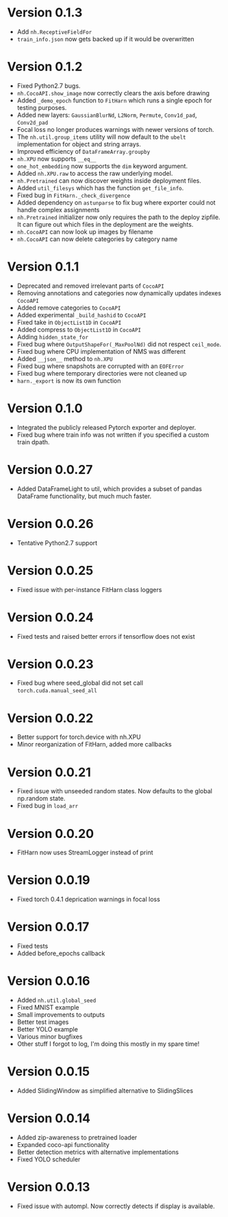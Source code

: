 Version 0.1.3
==============
* Add `nh.ReceptiveFieldFor`
* `train_info.json` now gets backed up if it would be overwritten


Version 0.1.2
==============
* Fixed Python2.7 bugs. 
* `nh.CocoAPI.show_image` now correctly clears the axis before drawing
* Added `_demo_epoch` function to `FitHarn` which runs a single epoch for testing purposes.
* Added new layers: `GaussianBlurNd`, `L2Norm`, `Permute`, `Conv1d_pad`, `Conv2d_pad`
* Focal loss no longer produces warnings with newer versions of torch.
* The `nh.util.group_items` utility will now default to the `ubelt` implementation for object and string arrays.
* Improved efficiency of `DataFrameArray.groupby`
* `nh.XPU` now supports `__eq__`
* `one_hot_embedding` now supports the `dim` keyword argument.
* Added `nh.XPU.raw` to access the raw underlying model.
* `nh.Pretrained` can now discover weights inside deployment files.
* Added `util_filesys` which has the function `get_file_info`.
* Fixed bug in `FitHarn._check_divergence`
* Added dependency on `astunparse` to fix bug where exporter could not handle complex assignments
* `nh.Pretrained` initializer now only requires the path to the deploy zipfile. It can figure out which files in the deployment are the weights.
* `nh.CocoAPI` can now look up images by filename
* `nh.CocoAPI` can now delete categories by category name


Version 0.1.1
==============
* Deprecated and removed irrelevant parts of `CocoAPI`
* Removing annotations and categories now dynamically updates indexes `CocoAPI`
* Added remove categories to `CocoAPI`
* Added experimental `_build_hashid` to `CocoAPI`
* Fixed take in `ObjectList1D` in `CocoAPI`
* Added compress to `ObjectList1D` in `CocoAPI`
* Adding `hidden_state_for`
* Fixed bug where `OutputShapeFor(_MaxPoolNd)` did not respect `ceil_mode`.
* Fixed bug where CPU implementation of NMS was different
* Added `__json__` method to `nh.XPU`
* Fixed bug where snapshots are corrupted with an `EOFError`
* Fixed bug where temporary directories were not cleaned up
* `harn._export` is now its own function


Version 0.1.0
==============
* Integrated the publicly released Pytorch exporter and deployer.
* Fixed bug where train info was not written if you specified a custom train dpath.


Version 0.0.27
==============
* Added DataFrameLight to util, which provides a subset of pandas DataFrame functionality, but much much faster.


Version 0.0.26
==============
* Tentative Python2.7 support


Version 0.0.25
==============
* Fixed issue with per-instance FitHarn class loggers


Version 0.0.24
==============
* Fixed tests and raised better errors if tensorflow does not exist


Version 0.0.23
==============
* Fixed bug where seed_global did not set call `torch.cuda.manual_seed_all`


Version 0.0.22
==============
* Better support for torch.device with nh.XPU
* Minor reorganization of FitHarn, added more callbacks



Version 0.0.21
==============
* Fixed issue with unseeded random states. Now defaults to the global np.random state.
* Fixed bug in `load_arr`


Version 0.0.20
==============
* FitHarn now uses StreamLogger instead of print


Version 0.0.19
==============
* Fixed torch 0.4.1 deprication warnings in focal loss


Version 0.0.17
==============
* Fixed tests
* Added before_epochs callback



Version 0.0.16
==============
* Added `nh.util.global_seed`
* Fixed MNIST example
* Small improvements to outputs
* Better test images
* Better YOLO example
* Various minor bugfixes
* Other stuff I forgot to log, I'm doing this mostly in my spare time!


Version 0.0.15
==============
* Added SlidingWindow as simplified alternative to SlidingSlices


Version 0.0.14
==============
* Added zip-awareness to pretrained loader 
* Expanded coco-api functionality
* Better detection metrics with alternative implementations
* Fixed YOLO scheduler


Version 0.0.13
==============
* Fixed issue with autompl. Now correctly detects if display is available. 
